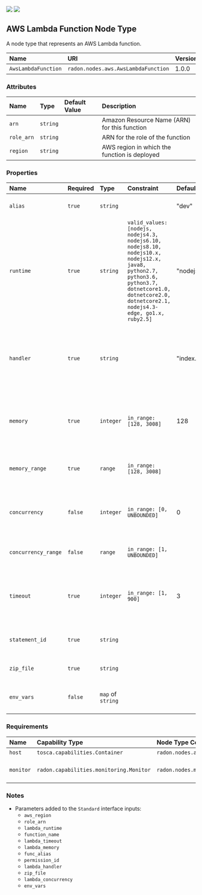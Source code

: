 ![](https://img.shields.io/badge/Status:-RELEASED-green)
![](https://img.shields.io/badge/%20-DEPLOYABLE-blueviolet)

## AWS Lambda Function Node Type

A node type that represents an AWS Lambda function.

| Name | URI | Version | Derived From |
|:---- |:--- |:------- |:------------ |
| `AwsLambdaFunction` | `radon.nodes.aws.AwsLambdaFunction` | 1.0.0 | `radon.nodes.abstract.Function` |

### Attributes

| Name | Type | Default Value | Description |
|:---- |:---- |:------------- |:----------- |
| `arn` | `string` |   | Amazon Resource Name (ARN) for this function |
| `role_arn` | `string` |   | ARN for the role of the function |
| `region` | `string` |   | AWS region in which the function is deployed |

### Properties

| Name | Required | Type | Constraint | Default Value | Description |
|:---- |:-------- |:---- |:---------- |:------------- |:----------- |
| `alias` | `true` | `string` |   | "dev" | Lambda function's alias |
| `runtime` | `true` | `string` | `valid_values: [nodejs, nodejs4.3, nodejs6.10, nodejs8.10, nodejs10.x, nodejs12.x, java8, python2.7, python3.6, python3.7, dotnetcore1.0, dotnetcore2.0, dotnetcore2.1, nodejs4.3-edge, go1.x, ruby2.5]` | "nodejs" | The identifier of the function's runtime |
| `handler` | `true` | `string` |   | "index.handler" | The name of the method within your code that Lambda calls to execute your function |
| `memory` | `true` | `integer` | `in_range: [128, 3008]` | 128 | The amount of memory in megabytes that your function has access to |
| `memory_range` | `true` | `range` | `in_range: [128, 3008]` |   | Range of function memory in MB to search |
| `concurrency` | `false` | `integer` | `in_range: [0, UNBOUNDED]` | 0 | The amount of concurrency that your function has access to |
| `concurrency_range` | `false` | `range` | `in_range: [1, UNBOUNDED]` |   | Range of function concurrency to search |
| `timeout` | `true` | `integer` | `in_range: [1, 900]` | 3 | The amount of time that Lambda allows a function to run before stopping it |
| `statement_id` | `true` | `string` |   |   | Lambda policy statement identifier |
| `zip_file` | `true` | `string` |   |   | Path to a function zip file |
| `env_vars` | `false` | `map` of `string` |   |   | The environment variables of the function |

### Requirements

| Name | Capability Type | Node Type Constraint | Relationship Type | Occurrences |
|:---- |:--------------- |:-------------------- |:----------------- |:------------|
| `host` | `tosca.capabilities.Container` | `radon.nodes.aws.AwsPlatform` | `tosca.relationships.HostedOn` | [1, 1] |
| `monitor` | `radon.capabilities.monitoring.Monitor` | `radon.nodes.monitoring.PushGateway` | `radon.relationships.monitoring.AWSIsMonitoredBy` | [ 0, UNBOUNDED ] |

### Notes

* Parameters added to the `Standard` interface inputs:
    * `aws_region`
    * `role_arn`
    * `lambda_runtime`
    * `function_name`
    * `lambda_timeout`
    * `lambda_memory`
    * `func_alias`
    * `permission_id`
    * `lambda_handler`
    * `zip_file`
    * `lambda_concurrency`
    * `env_vars`
